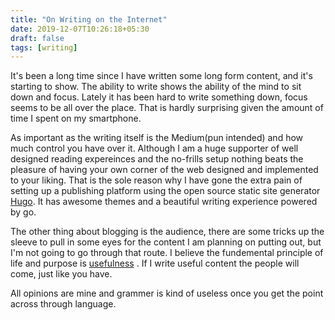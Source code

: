 ```yaml
---
title: "On Writing on the Internet"
date: 2019-12-07T10:26:18+05:30
draft: false
tags: [writing]
---
```


It's been a long time since I have written some long form content, and it's starting to show. The ability to write shows the ability of the mind to sit down and focus. Lately it has been hard to write something down, focus seems to be all over the place. That is hardly surprising given the amount of time I spent on my smartphone.

As important as the writing itself is the Medium(pun intended) and how much control you have over it. Although I am a huge supporter of well designed reading expereinces and the no-frills setup nothing beats the pleasure of having your own corner of the web designed and implemented to your liking. That is the sole reason why I have gone the extra pain of setting up a publishing platform using the open source static site generator [Hugo](https://gohugo.io). It has awesome themes and a beautiful writing experience powered by go.

The other thing about blogging is the audience, there are some tricks up the sleeve to pull in some eyes for the content I am planning on putting out, but I'm not going to go through that route. I believe the fundemental principle of life and purpose is [usefulness](https://dariusforoux.com/happiness-usefulness/) . If I write useful content the people will come, just like you have.

All opinions are mine and grammer is kind of useless once you get the point across through language.

